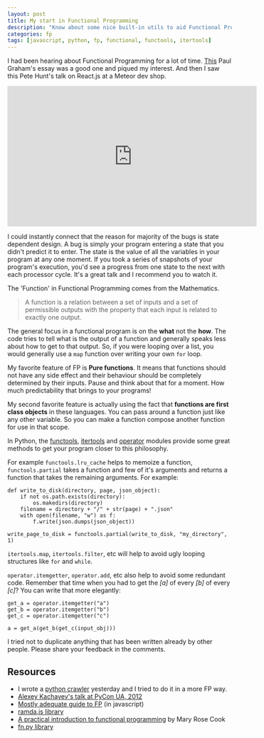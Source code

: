 ```yaml
---
layout: post
title: My start in Functional Programming
description: "Know about some nice built-in utils to aid Functional Programming in Python"
categories: fp
tags: [javascript, python, fp, functional, functools, itertools]
---
```

I had been hearing about Functional Programming for a lot of time. [This](http://paulgraham.com/avg.html) Paul Graham's essay was a good one and piqued my interest. And then I saw this Pete Hunt's talk on React.js at a Meteor dev shop.

<iframe width="560" height="315" src="https://www.youtube.com/embed/qqVbr_LaCIo" frameborder="0" allowfullscreen></iframe>

I could instantly connect that the reason for majority of the bugs is state dependent design. A bug is simply your program entering a state that you didn't predict it to enter. The state is the value of all the variables in your program at any one moment. If you took a series of snapshots of your program's execution, you'd see a progress from one state to the next with each processor cycle. It's a great talk and I recommend you to watch it.

The 'Function' in Functional Programming comes from the Mathematics.

> A function is a relation between a set of inputs and a set of permissible outputs with the property that each input is related to exactly one output.

The general focus in a functional program is on the **what** not the **how**. The code tries to tell what is the output of a function and generally speaks less about how to get to that output. So, if you were looping over a list, you would generally use a `map` function over writing your own `for` loop.

My favorite feature of FP is **Pure functions**. It means that functions should not have any side effect and their behaviour should be completely determined by their inputs. Pause and think about that for a moment. How much predictability that brings to your programs! 

My second favorite feature is actually using the fact that **functions are first class objects** in these languages. You can pass around a function just like any other variable. So you can make a function compose another function for use in that scope.

In Python, the [functools](https://docs.python.org/3.5/library/functools.html), [itertools](https://docs.python.org/3.5/library/itertools.html) and [operator](https://docs.python.org/3.5/library/operator.html) modules provide some great methods to get your program closer to this philosophy.

For example `functools.lru_cache` helps to memoize a function, `functools.partial` takes a function and few of it's arguments and returns a function that takes the remaining arguments. For example:

    def write_to_disk(directory, page, json_object):
        if not os.path.exists(directory):
            os.makedirs(directory)
        filename = directory + "/" + str(page) + ".json"
        with open(filename, "w") as f:
            f.write(json.dumps(json_object)) 

    write_page_to_disk = functools.partial(write_to_disk, "my_directory", 1)


`itertools.map`, `itertools.filter`, etc will help to avoid ugly looping structures like `for` and `while`.

`operator.itemgetter`, `operator.add`, etc also help to avoid some redundant code. Remember that time when you had to get the *[a]* of every *[b]* of every *[c]*? You can write that more elegantly:

    get_a = operator.itemgetter("a")
    get_b = operator.itemgetter("b")
    get_c = operator.itemgetter("c")

    a = get_a(get_b(get_c(input_obj)))

I tried not to duplicate anything that has been written already by other people. Please share your feedback in the comments.

Resources
-----------------

- I wrote a [python crawler](https://github.com/manuganji/fec-api-crawlerd) yesterday and I tried to do it in a more FP way.
- [Alexey Kachayev's talk at PyCon UA, 2012](http://kachayev.github.io/talks/uapycon2012/index.html#/)
- [Mostly adequate guide to FP](https://github.com/DrBoolean/mostly-adequate-guide) (in javascript)
- [ramda.js library](http://ramdajs.com/0.17/index.html)
- [A practical introduction to functional programming](http://maryrosecook.com/blog/post/a-practical-introduction-to-functional-programming) by Mary Rose Cook
- [fn.py library](https://github.com/kachayev/fn.py)
